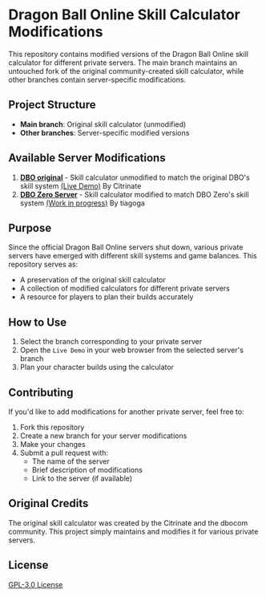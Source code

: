 # Dragon Ball Online Skill Calculator Modifications

This repository contains modified versions of the Dragon Ball Online skill calculator for different private servers. The main branch maintains an untouched fork of the original community-created skill calculator, while other branches contain server-specific modifications.

## Project Structure

- **Main branch**: Original skill calculator (unmodified)
- **Other branches**: Server-specific modified versions

## Available Server Modifications

1. **[DBO original](https://github.com/Citrinate/dboSkillCalculator)** - Skill calculator unmodified to match the original DBO's skill system [(Live Demo)](https://citrinate.github.io/dboSkillCalculator/?tool=Skill-Calculator&class=Swordsman) By Citrinate
2. **[DBO Zero Server](https://github.com/tiago-ga/DboZeroSkillCalculator/tree/DboZero)** - Skill calculator modified to match DBO Zero's skill system [(Work in progress)](https://dbozeroskillcalculator.onrender.com/?tool=Skill-Calculator&class=Swordsman) By tiagoga

## Purpose

Since the official Dragon Ball Online servers shut down, various private servers have emerged with different skill systems and game balances. This repository serves as:

- A preservation of the original skill calculator
- A collection of modified calculators for different private servers
- A resource for players to plan their builds accurately

## How to Use

1. Select the branch corresponding to your private server
2. Open the `Live Demo` in your web browser from the selected server's branch
3. Plan your character builds using the calculator

## Contributing

If you'd like to add modifications for another private server, feel free to:

1. Fork this repository
2. Create a new branch for your server modifications
3. Make your changes
4. Submit a pull request with:
   - The name of the server
   - Brief description of modifications
   - Link to the server (if available)

## Original Credits

The original skill calculator was created by the Citrinate and the dbocom community. This project simply maintains and modifies it for various private servers.

## License

[GPL-3.0 License](https://github.com/tiago-ga/DboSkillCalculator/blob/master/LICENSE)
